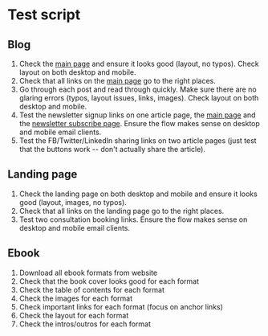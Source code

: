 # Test script

## Blog

1. Check the [main page](https://datapastry.com/blog/) and ensure it looks good (layout, no typos). Check layout on both desktop and mobile.
1. Check that all links on the [main page](https://datapastry.com/blog/) go to the right places.
1. Go through each post and read through quickly. Make sure there are no glaring errors (typos, layout issues, links, images). Check layout on both desktop and mobile.
1. Test the newsletter signup links on one article page, the [main page](https://datapastry.com/blog/) and the [newsletter subscribe page](https://datapastry.com/blog/subscribe.html). Ensure the flow makes sense on desktop and mobile email clients.
1. Test the FB/Twitter/LinkedIn sharing links on two article pages (just test that the buttons work -- don't actually share the article).

## Landing page

1. Check the landing page on both desktop and mobile and ensure it looks good (layout, images, no typos).
1. Check that all links on the landing page go to the right places.
1. Test two consultation booking links. Ensure the flow makes sense on desktop and mobile email clients.

## Ebook

1. Download all ebook formats from website
1. Check that the book cover looks good for each format
1. Check the table of contents for each format
1. Check the images for each format
1. Check important links for each format (focus on anchor links)
1. Check the layout for each format
1. Check the intros/outros for each format
